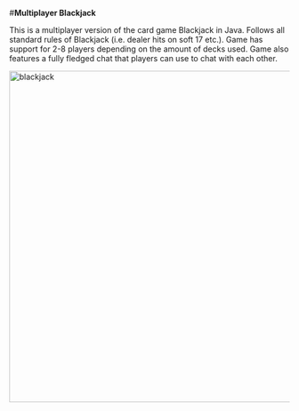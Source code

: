 #**Multiplayer Blackjack**

This is a multiplayer version of the card game Blackjack in Java. Follows all standard rules of Blackjack (i.e. dealer hits on soft 17 etc.). Game has support for 2-8 players depending on the amount of decks used. Game also features a fully fledged chat that players can use to chat with each other.

 
<img width="596" alt="blackjack" src="https://github.com/KolbySnider/BlackJack/assets/147749186/e22c9ff5-f539-4421-b57d-73122ef43d9c">
